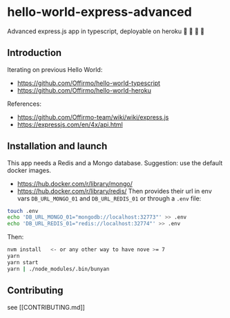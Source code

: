 # hello-world-express-advanced
Advanced express.js app in typescript, deployable on heroku :rooster: :koala: :dragon: :construction_worker:


## Introduction

Iterating on previous Hello World:
* https://github.com/Offirmo/hello-world-typescript
* https://github.com/Offirmo/hello-world-heroku

References:
* https://github.com/Offirmo-team/wiki/wiki/express.js
* https://expressjs.com/en/4x/api.html



## Installation and launch
This app needs a Redis and a Mongo database. Suggestion: use the default docker images.
* https://hub.docker.com/r/library/mongo/
* https://hub.docker.com/r/library/redis/
Then provides their url in env vars `DB_URL_MONGO_01` and `DB_URL_REDIS_01` or through a `.env` file:
```bash
touch .env
echo 'DB_URL_MONGO_01="mongodb://localhost:32773"' >> .env
echo 'DB_URL_REDIS_01="redis://localhost:32774"' >> .env
```

Then:
```bash
nvm install   <- or any other way to have nove >= 7
yarn
yarn start
yarn | ./node_modules/.bin/bunyan
```


## Contributing
see [[CONTRIBUTING.md]]
